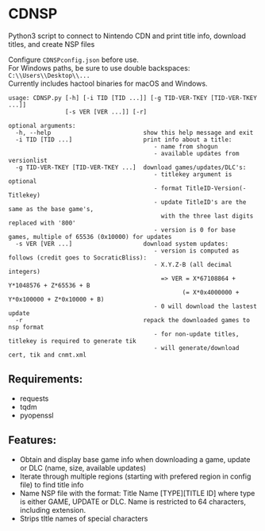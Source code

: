 # CDNSP
Python3 script to connect to Nintendo CDN and print title info, download titles, and create NSP files

Configure `CDNSPconfig.json` before use.<br> 
For Windows paths, be sure to use double backspaces: `C:\\Users\\Desktop\\...`<br>
Currently includes hactool binaries for macOS and Windows. 

```
usage: CDNSP.py [-h] [-i TID [TID ...]] [-g TID-VER-TKEY [TID-VER-TKEY ...]]
                [-s VER [VER ...]] [-r]

optional arguments:
  -h, --help                          show this help message and exit
  -i TID [TID ...]                    print info about a title:
                                         - name from shogun
                                         - available updates from versionlist
  -g TID-VER-TKEY [TID-VER-TKEY ...]  download games/updates/DLC's:
                                         - titlekey argument is optional
                                         - format TitleID-Version(-Titlekey)
                                         - update TitleID's are the same as the base game's,
                                           with the three last digits replaced with '800'
                                         - version is 0 for base games, multiple of 65536 (0x10000) for updates
  -s VER [VER ...]                    download system updates:
                                         - version is computed as follows (credit goes to SocraticBliss):
                                         - X.Y.Z-B (all decimal integers)
                                           => VER = X*67108864 + Y*1048576 + Z*65536 + B
                                                 (= X*0x4000000 + Y*0x100000 + Z*0x10000 + B)
                                         - 0 will download the lastest update
  -r                                  repack the downloaded games to nsp format
                                         - for non-update titles, titlekey is required to generate tik
                                         - will generate/download cert, tik and cnmt.xml
```

## Requirements:
  * requests
  * tqdm
  * pyopenssl
  
 ## Features:
   * Obtain and display base game info when downloading a game, update or DLC (name, size, available updates)
   * Iterate through multiple regions (starting with prefered region in config file) to find title info
   * Name NSP file with the format: Title Name \[TYPE]\[TITLE ID] where type is either GAME, UPDATE or DLC. Name is restricted to 64 characters, including extension.
   * Strips tItle names of special characters
